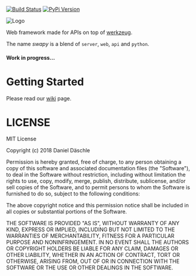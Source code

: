 [![Build Status](https://travis-ci.org/danieldaeschle/swapy.svg?branch=master)](https://travis-ci.org/danieldaeschle/swapy)
[![PyPi Version](https://img.shields.io/pypi/v/swapy.svg)](https://pypi.python.org/pypi/swapy)

![Logo](https://raw.githubusercontent.com/danieldaeschle/swapy/master/logo.png)

Web framework made for APIs on top of [werkzeug](http://werkzeug.pocoo.org/).

The name *swapy* is a blend of `server`, `web`, `api` and `python`.

#### Work in progress...

# Getting Started

Please read our [wiki](https://github.com/danieldaeschle/swapy/wiki) page.

# LICENSE

MIT License

Copyright (c) 2018 Daniel Däschle

Permission is hereby granted, free of charge, to any person obtaining a copy
of this software and associated documentation files (the "Software"), to deal
in the Software without restriction, including without limitation the rights
to use, copy, modify, merge, publish, distribute, sublicense, and/or sell
copies of the Software, and to permit persons to whom the Software is
furnished to do so, subject to the following conditions:

The above copyright notice and this permission notice shall be included in all
copies or substantial portions of the Software.

THE SOFTWARE IS PROVIDED "AS IS", WITHOUT WARRANTY OF ANY KIND, EXPRESS OR
IMPLIED, INCLUDING BUT NOT LIMITED TO THE WARRANTIES OF MERCHANTABILITY,
FITNESS FOR A PARTICULAR PURPOSE AND NONINFRINGEMENT. IN NO EVENT SHALL THE
AUTHORS OR COPYRIGHT HOLDERS BE LIABLE FOR ANY CLAIM, DAMAGES OR OTHER
LIABILITY, WHETHER IN AN ACTION OF CONTRACT, TORT OR OTHERWISE, ARISING FROM,
OUT OF OR IN CONNECTION WITH THE SOFTWARE OR THE USE OR OTHER DEALINGS IN THE
SOFTWARE.

